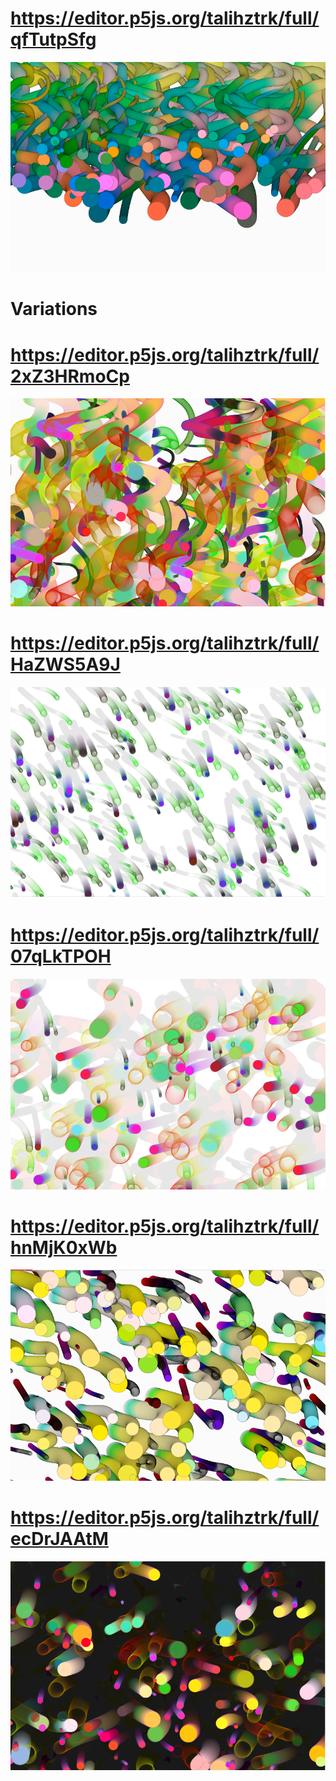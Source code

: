 # https://editor.p5js.org/talihztrk/full/qfTutpSfg

<img src="https://github.com/tztrk/Circles/blob/master/img/Screenshot_9.png">





# Variations
# https://editor.p5js.org/talihztrk/full/2xZ3HRmoCp

<img src="https://github.com/tztrk/Circles/blob/master/img/Screenshot_10.png">

# https://editor.p5js.org/talihztrk/full/HaZWS5A9J

<img src="https://github.com/tztrk/Circles/blob/master/img/Screenshot_11.png">

# https://editor.p5js.org/talihztrk/full/07qLkTPOH

<img src="https://github.com/tztrk/Circles/blob/master/img/Screenshot_12.png">

# https://editor.p5js.org/talihztrk/full/hnMjK0xWb

<img src="https://github.com/tztrk/Circles/blob/master/img/Screenshot_13.png">

# https://editor.p5js.org/talihztrk/full/ecDrJAAtM

<img src="https://github.com/tztrk/Circles/blob/master/img/Screenshot_14.png">
